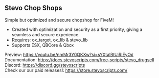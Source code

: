 ## Stevo Chop Shops
Simple but optimized and secure chopshop for FiveM! 

- Created with optimization and security as a first priority, giving a seamless and secure experience.
- Requires: ox_target, ox_lib & stevo_lib
- Supports ESX, QBCore & Qbox

Preview: https://youtu.be/nmMr3Y0QKXw?si=sY0talBtUiRlEyOd
<br>
Documentation: https://docs.stevoscripts.com/free-scripts/stevo_drugsell
<br>
Discord: https://discord.gg/stevoscripts
<br>
Check our our paid releases!: https://store.stevoscripts.com/